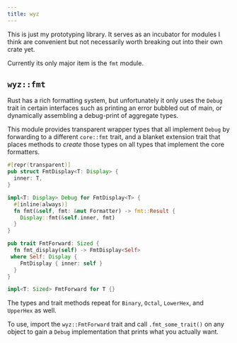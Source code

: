 ```yaml
---
title: wyz
---
```


This is just my prototyping library. It serves as an incubator for modules I
think are convenient but not necessarily worth breaking out into their own crate
yet.

Currently its only major item is the `fmt` module.

## `wyz::fmt`

Rust has a rich formatting system, but unfortunately it only uses the `Debug`
trait in certain interfaces such as printing an error bubbled out of main, or
dynamically assembling a debug-print of aggregate types.

This module provides transparent wrapper types that all implement `Debug` by
forwarding to a different `core::fmt` trait, and a blanket extension trait that
places methods to *create* those types on all types that implement the core
formatters.

```rust
#[repr(transparent)]
pub struct FmtDisplay<T: Display> {
  inner: T,
}

impl<T: Display> Debug for FmtDisplay<T> {
  #[inline(always)]
  fn fmt(&self, fmt: &mut Formatter) -> fmt::Result {
    Display::fmt(&self.inner, fmt)
  }
}

pub trait FmtForward: Sized {
  fn fmt_display(self) -> FmtDisplay<Self>
 where Self: Display {
    FmtDisplay { inner: self }
  }
}

impl<T: Sized> FmtForward for T {}
```

The types and trait methods repeat for `Binary`, `Octal`, `LowerHex`, and
`UpperHex` as well.

To use, import the `wyz::FmtForward` trait and call `.fmt_some_trait()` on any
object to gain a `Debug` implementation that prints what you actually want.
